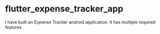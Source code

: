 # flutter_expense_tracker_app
I have built an Expense Tracker android application. It has multiple required features. 

